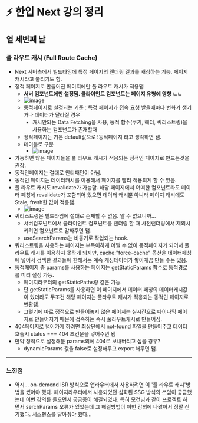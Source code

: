 # ⚡️ 한입 Next 강의 정리

## 열 세번째 날

### 풀 라우트 캐시 (Full Route Cache)
- Next 서버측에서 빌드타임에 특정 페이지의 랜더링 결과를 캐싱하는 기능. 페이지 캐시라고 불리기도 함.
- 정적 페이지로 만들어진 페이지에만 풀 라우트 캐시가 적용됌 
  - **서버 컴포넌트에만 설정됌. 클라이언트 컴포넌트는 페이지 유형에 영향 ㄴㄴ**
  - ![image](https://github.com/user-attachments/assets/bdd88e7d-e521-4b7d-bf59-e4c619b86571)
  - 동적페이지로 설정되는 기준 : 특정 페이지가 접속 요청 받을때마다 변화가 생기거나 데이터가 달라질 경우
    - 캐시안되는 Data Fetching을 사용, 동적 함수(쿠키, 헤더, 쿼리스트링)을 사용하는 컴포넌트가 존재할때
  - 정적페이지는 기본 default값으로 !동적페이지 라고 생각하면 됌.
  - 테이블로 구분
    -  ![image](https://github.com/user-attachments/assets/36e1c1d4-8a63-4bba-86a9-77620368771b)
- 가능하면 많은 페이지들을 풀 라우트 캐시가 적용되는 정적인 페이지로 만드는것을 권장.
- 동적인페이지는 절대로 안티패턴이 아님.
- 동적인 페이지는 데이터캐시를 이용해서 페이지를 빨리 적용되게 할 수 있음.
- 풀 라우트 캐시도 revalidate가 가능함. 해당 페이지에서 어떠한 컴포넌트라도 데이터 페칭에 revalidate가 포함되어 있으면 데이터 캐시뿐 아니라 페이지 캐시에도 Stale, fresh한 값이 적용됌.
  - ![image](https://github.com/user-attachments/assets/cede56fa-2a2d-4844-9ae7-05ac10e39051)
- 쿼리스트링은 빌드타임에 절대로 존재할 수 없음. 알 수 없으니까...
  - 서버컴포넌트에서 클라이언트 컴포넌트를 랜더링 할 때 사전랜더링에서 제외시키려면 <Suspense>컴포넌트로 감싸주면 됌.
  - useSearchParams는 비동기로 작업되는 hook.
- 쿼리스트링을 사용하는 페이지는 부득이하게 어쩔 수 없이 동적페이지가 되어서 풀 라우트 캐시를 이용하지 못하게 되지만, cache:"force-cache" 옵션을 데이터페칭에 넣어서 검색한 결과들에 한해서는 계속 캐싱데이터가 쌓이게끔 만들 수는 있음.
- 동적페이지 중 params를 사용하는 페이지는 getStaticParams 함수로 동적경로를 미리 설정 가능.
  - 페이지라우터의 getStaticPaths랑 같은 기능. 
  - 단 getStaticParams를 사용하면 이 페이지에서 데이터 페칭의 데이터캐시값이 있더라도 무조건 해당 페이지는 풀라우트 캐시가 적용되는 동적인 페이지로 변환됌.
  - 그렇기에 따로 정적으로 만들어놓지 않은 페이지는 실시간으로 다이나믹 페이지로 만들어지기 때문에 접속하는 즉시 풀라우트캐시로 만들어짐.
- 404페이지로 넘어가게 하려면 최상단에서 not-found 파일을 만들어주고 데이터 호출시 status === 404 조건문을 넣어주면 됌
- 만약 정적으로 설정해둔 params외에 404로 보내버리고 싶을 경우?
  - dynamicParams 값을 false로 설정해두고 export 해두면 됌. 



---
### 느낀점
- 역시... on-demend ISR 방식으로 앱라우터에서 사용하려면 이 '풀 라우트 캐시'방법을 썼어야 했다. 페이지라우터에서 사용되었던 심화된 SSG 방식의 쓰임이 궁금했는데 이번 강의를 들으면서 궁금증이 해결되었다. 특히 모건님과 같이 프로젝트 하면서 serchParams 오류가 있었는데 그 해결방법이 이번 강의에 나왔어서 정말 신기했다. 서스펜스를 달아줘야 했다...
